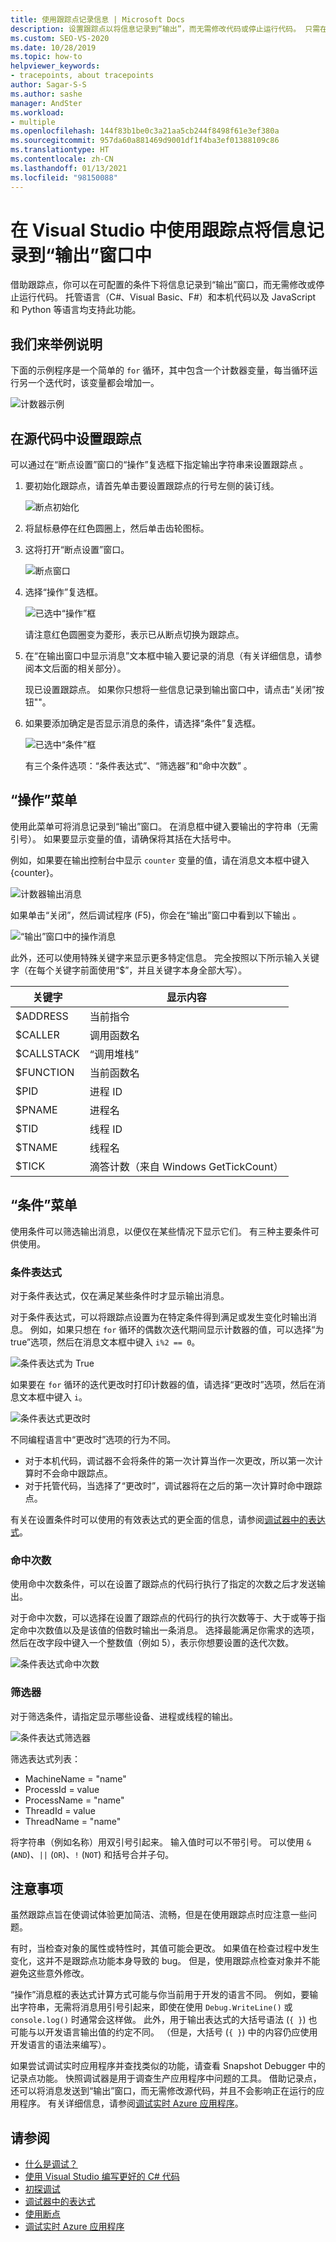 ```yaml
---
title: 使用跟踪点记录信息 | Microsoft Docs
description: 设置跟踪点以将信息记录到“输出”，而无需修改代码或停止运行代码。 只需在“断点设置”下的“操作”复选框下指定输出字符串。
ms.custom: SEO-VS-2020
ms.date: 10/28/2019
ms.topic: how-to
helpviewer_keywords:
- tracepoints, about tracepoints
author: Sagar-S-S
ms.author: sashe
manager: AndSter
ms.workload:
- multiple
ms.openlocfilehash: 144f83b1be0c3a21aa5cb244f8498f61e3ef380a
ms.sourcegitcommit: 957da60a881469d9001df1f4ba3ef01388109c86
ms.translationtype: HT
ms.contentlocale: zh-CN
ms.lasthandoff: 01/13/2021
ms.locfileid: "98150088"
---
```

# <a name="log-info-to-the-output-window-using-tracepoints-in-visual-studio"></a>在 Visual Studio 中使用跟踪点将信息记录到“输出”窗口中

借助跟踪点，你可以在可配置的条件下将信息记录到“输出”窗口，而无需修改或停止运行代码。 托管语言（C#、Visual Basic、F#）和本机代码以及 JavaScript 和 Python 等语言均支持此功能。

## <a name="let39s-take-an-example"></a>我们来举例说明

下面的示例程序是一个简单的 `for` 循环，其中包含一个计数器变量，每当循环运行另一个迭代时，该变量都会增加一。

![计数器示例](../debugger/media/counterexample.png "计数器示例")

## <a name="set-tracepoints-in-source-code"></a>在源代码中设置跟踪点

可以通过在“断点设置”窗口的“操作”复选框下指定输出字符串来设置跟踪点 。

1. 要初始化跟踪点，请首先单击要设置跟踪点的行号左侧的装订线。

   ![断点初始化](../debugger/media/breakpointinitialization.png "断点初始化")

2. 将鼠标悬停在红色圆圈上，然后单击齿轮图标。
3. 这将打开“断点设置”窗口。

   ![断点窗口](../debugger/media/breakpointwindow.png "断点窗口")

4. 选择“操作”复选框。

   ![已选中“操作”框](../debugger/media/checkedactionsbox.png "已选中“操作”框")

   请注意红色圆圈变为菱形，表示已从断点切换为跟踪点。

5. 在“在输出窗口中显示消息”文本框中输入要记录的消息（有关详细信息，请参阅本文后面的相关部分）。

   现已设置跟踪点。 如果你只想将一些信息记录到输出窗口中，请点击“关闭”按钮&quot;&quot;。

6. 如果要添加确定是否显示消息的条件，请选择“条件”复选框。

   ![已选中“条件”框](../debugger/media/checkedconditionsbox.png "已选中“条件”框")

   有三个条件选项：“条件表达式”、“筛选器”和“命中次数”  。

## <a name="actions-menu"></a>“操作”菜单

使用此菜单可将消息记录到“输出”窗口。 在消息框中键入要输出的字符串（无需引号）。 如果要显示变量的值，请确保将其括在大括号中。

例如，如果要在输出控制台中显示 `counter` 变量的值，请在消息文本框中键入 {counter}。

![计数器输出消息](../debugger/media/counteroutputmessage.png "计数器输出消息")

如果单击“关闭”，然后调试程序 (F5)，你会在“输出”窗口中看到以下输出 。

![“输出”窗口中的操作消息](../debugger/media/actionsmessageinoutputwindow.png "“输出”窗口中的操作消息")

此外，还可以使用特殊关键字来显示更多特定信息。 完全按照以下所示输入关键字（在每个关键字前面使用“$”，并且关键字本身全部大写）。

| 关键字 | 显示内容 |
| --- | --- |
| $ADDRESS | 当前指令 |
| $CALLER | 调用函数名 |
| $CALLSTACK | “调用堆栈” |
| $FUNCTION | 当前函数名 |
| $PID | 进程 ID |
| $PNAME | 进程名 |
| $TID | 线程 ID |
| $TNAME   | 线程名 |
| $TICK | 滴答计数（来自 Windows GetTickCount） |

## <a name="conditions-menu"></a>“条件”菜单

使用条件可以筛选输出消息，以便仅在某些情况下显示它们。 有三种主要条件可供使用。

### <a name="conditional-expression"></a>条件表达式
对于条件表达式，仅在满足某些条件时才显示输出消息。

对于条件表达式，可以将跟踪点设置为在特定条件得到满足或发生变化时输出消息。 例如，如果只想在 `for` 循环的偶数次迭代期间显示计数器的值，可以选择“为 true”选项，然后在消息文本框中键入 `i%2 == 0`。

![条件表达式为 True](../debugger/media/conditionalexpressionistrue.png "条件表达式为 True")

如果要在 `for` 循环的迭代更改时打印计数器的值，请选择“更改时”选项，然后在消息文本框中键入 `i`。

![条件表达式更改时](../debugger/media/conditionalexpressionwhenchanged.png "条件表达式更改时")

不同编程语言中“更改时”选项的行为不同。

- 对于本机代码，调试器不会将条件的第一次计算当作一次更改，所以第一次计算时不会命中跟踪点。
- 对于托管代码，当选择了“更改时”，调试器将在之后的第一次计算时命中跟踪点。

有关在设置条件时可以使用的有效表达式的更全面的信息，请参阅[调试器中的表达式](expressions-in-the-debugger.md)。

### <a name="hit-count"></a>命中次数
使用命中次数条件，可以在设置了跟踪点的代码行执行了指定的次数之后才发送输出。

对于命中次数，可以选择在设置了跟踪点的代码行的执行次数等于、大于或等于指定命中次数值以及是该值的倍数时输出一条消息。 选择最能满足你需求的选项，然后在改字段中键入一个整数值（例如 5），表示你想要设置的迭代次数。

![条件表达式命中次数](../debugger/media/conditionalexpressionhitcount.png "条件表达式命中次数")

### <a name="filter"></a>筛选器
对于筛选条件，请指定显示哪些设备、进程或线程的输出。

![条件表达式筛选器](../debugger/media/conditionalexpressionfilter.png "条件表达式筛选器")

筛选表达式列表：

- MachineName = "name"
- ProcessId = value
- ProcessName = "name"
- ThreadId = value
- ThreadName = "name"

将字符串（例如名称）用双引号引起来。 输入值时可以不带引号。 可以使用 `&` (`AND`)、`||` (`OR`)、`!` (`NOT`) 和括号合并子句。

## <a name="considerations"></a>注意事项

虽然跟踪点旨在使调试体验更加简洁、流畅，但是在使用跟踪点时应注意一些问题。

有时，当检查对象的属性或特性时，其值可能会更改。 如果值在检查过程中发生变化，这并不是跟踪点功能本身导致的 bug。 但是，使用跟踪点检查对象并不能避免这些意外修改。

“操作”消息框的表达式计算方式可能与你当前用于开发的语言不同。 例如，要输出字符串，无需将消息用引号引起来，即使在使用 `Debug.WriteLine()` 或 `console.log()` 时通常会这样做。 此外，用于输出表达式的大括号语法 (`{ }`) 也可能与以开发语言输出值的约定不同。 （但是，大括号 (`{ }`) 中的内容仍应使用开发语言的语法来编写）。

如果尝试调试实时应用程序并查找类似的功能，请查看 Snapshot Debugger 中的记录点功能。 快照调试器是用于调查生产应用程序中问题的工具。 借助记录点，还可以将消息发送到“输出”窗口，而无需修改源代码，并且不会影响正在运行的应用程序。 有关详细信息，请参阅[调试实时 Azure 应用程序](../debugger/debug-live-azure-applications.md)。

## <a name="see-also"></a>请参阅

- [什么是调试？](../debugger/what-is-debugging.md)
- [使用 Visual Studio 编写更好的 C# 代码](../debugger/write-better-code-with-visual-studio.md)
- [初探调试](../debugger/debugger-feature-tour.md)
- [调试器中的表达式](expressions-in-the-debugger.md)
- [使用断点](../debugger/using-breakpoints.md)
- [调试实时 Azure 应用程序](../debugger/debug-live-azure-applications.md)
